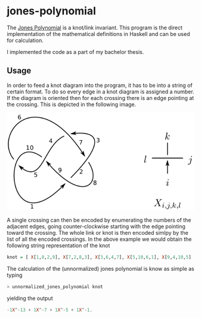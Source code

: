 # jones-polynomial
The [Jones Polynomial](https://en.wikipedia.org/wiki/Jones_polynomial) is a knot/link invariant. This program is the direct implementation of the mathematical definitions in Haskell and can be used for calculation.

I implemented the code as a part of my bachelor thesis.

## Usage
In order to feed a knot diagram into the program, it has to be into a string of certain format. To do so every edge in a knot diagram is assigned a number. If the diagram is oriented then for each crossing there is an edge pointing at the crossing. This is depicted in the following image.

![Bild](images/numbering.png)

A single crossing can then be encoded by enumerating the numbers of the adjacent edges, going counter-clockwise starting with the edge pointing toward the crossing. The whole link or knot is then encoded simlpy by the list of all the encoded crossings. In the above example we would obtain the following string representation of the knot

```haskell
knot = [ X[1,8,2,9], X[7,2,8,3], X[3,6,4,7], X[5,10,6,1], X[9,4,10,5] ].
```

The calculation of the (unnormalized) jones polynomial is know as simple as typing
```haskell
> unnormalized_jones_polynomial knot
```
yielding the output
```haskell
-1X^-13 + 1X^-7 + 1X^-5 + 1X^-1.
```